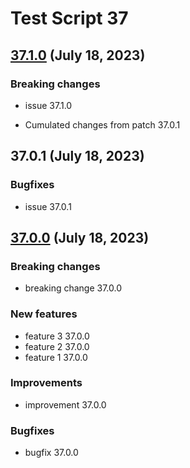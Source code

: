 # Test Script 37
## [37.1.0](37.1.0.md) (July 18, 2023)
### Breaking changes

* issue 37.1.0


* Cumulated changes from patch 37.0.1
##  37.0.1 (July 18, 2023)
### Bugfixes

* issue 37.0.1


##  [37.0.0](37.0.0.md) (July 18, 2023)
### Breaking changes

* breaking change 37.0.0

### New features

* feature 3 37.0.0
* feature 2 37.0.0
* feature 1 37.0.0

### Improvements

* improvement 37.0.0

### Bugfixes

* bugfix 37.0.0

